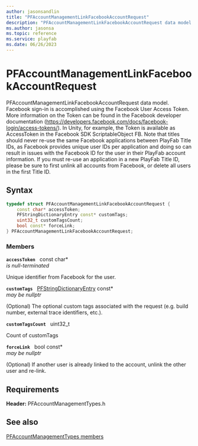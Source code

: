 ```yaml
---
author: jasonsandlin
title: "PFAccountManagementLinkFacebookAccountRequest"
description: "PFAccountManagementLinkFacebookAccountRequest data model. Facebook sign-in is accomplished using the Facebook User Access Token. More information on the Token can be found in the Facebook developer documentation (https://developers.facebook.com/docs/facebook-login/access-tokens/). In Unity, for example, the Token is available as AccessToken in the Facebook SDK ScriptableObject FB. Note that titles should never re-use the same Facebook applications between PlayFab Title IDs, as Facebook provides unique user IDs per application and doing so can result in issues with the Facebook ID for the user in their PlayFab account information. If you must re-use an application in a new PlayFab Title ID, please be sure to first unlink all accounts from Facebook, or delete all users in the first Title ID."
ms.author: jasonsa
ms.topic: reference
ms.service: playfab
ms.date: 06/26/2023
---
```


# PFAccountManagementLinkFacebookAccountRequest  

PFAccountManagementLinkFacebookAccountRequest data model. Facebook sign-in is accomplished using the Facebook User Access Token. More information on the Token can be found in the Facebook developer documentation (https://developers.facebook.com/docs/facebook-login/access-tokens/). In Unity, for example, the Token is available as AccessToken in the Facebook SDK ScriptableObject FB. Note that titles should never re-use the same Facebook applications between PlayFab Title IDs, as Facebook provides unique user IDs per application and doing so can result in issues with the Facebook ID for the user in their PlayFab account information. If you must re-use an application in a new PlayFab Title ID, please be sure to first unlink all accounts from Facebook, or delete all users in the first Title ID.  

## Syntax  
  
```cpp
typedef struct PFAccountManagementLinkFacebookAccountRequest {  
    const char* accessToken;  
    PFStringDictionaryEntry const* customTags;  
    uint32_t customTagsCount;  
    bool const* forceLink;  
} PFAccountManagementLinkFacebookAccountRequest;  
```
  
### Members  
  
**`accessToken`** &nbsp; const char*  
*is null-terminated*  
  
Unique identifier from Facebook for the user.
  
**`customTags`** &nbsp; [PFStringDictionaryEntry](../../pftypes/structs/pfstringdictionaryentry.md) const*  
*may be nullptr*  
  
(Optional) The optional custom tags associated with the request (e.g. build number, external trace identifiers, etc.).
  
**`customTagsCount`** &nbsp; uint32_t  
  
Count of customTags
  
**`forceLink`** &nbsp; bool const*  
*may be nullptr*  
  
(Optional) If another user is already linked to the account, unlink the other user and re-link.
  
  
## Requirements  
  
**Header:** PFAccountManagementTypes.h
  
## See also  
[PFAccountManagementTypes members](../pfaccountmanagementtypes_members.md)  

  
  
